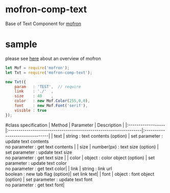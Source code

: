 # mofron-comp-text
Base of Text Component for [mofron](https://github.com/simpart/mofron)

# sample
please see [here](https://github.com/simpart/mofron) about an overview of mofron

```javascript
let Mof = require('mofron');
let Txt = require('mofron-comp-text');

new Txt({
    param   : 'TEST',  // require
    link    : './'  ,
    size    : 40    ,
    color   : new Mof.Color(255,0,0),
    font    : new Mof.Font('serif'),
    visible : true
});
```

#class specification
| Method          | Parameter                                                                    |    Description                  |
|:------------------|:-----------------------------------------------------------------|:-------------------------------|
| text                 | string : text contents (option)                                   | set parameter : update text contents<br>no parameter : get text contents |
| size                 | number(px) : text size (option)                                 | set parameter : update text size<br>no parameter : get text size |
| color              | object : color object (option)                                     | set parameter : update text color<br>no parameter : get text color|
| link            | string : link url<br>boolean : new tab flag (option)| set link text|
| font                 | object : font object (option)                                       | set parameter : update text  font<br>no parameter : get text font|
